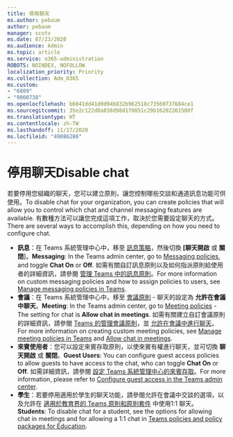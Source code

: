 ```yaml
---
title: 停用聊天
ms.author: pebaum
author: pebaum
manager: scotv
ms.date: 07/23/2020
ms.audience: Admin
ms.topic: article
ms.service: o365-administration
ROBOTS: NOINDEX, NOFOLLOW
localization_priority: Priority
ms.collection: Adm_O365
ms.custom:
- "6889"
- "9000738"
ms.openlocfilehash: b6041dd41d0d94b832b962518c73560737684ce1
ms.sourcegitcommit: 35e2c122d8a838d98d1f0851c29b16282261580f
ms.translationtype: HT
ms.contentlocale: zh-TW
ms.lasthandoff: 11/17/2020
ms.locfileid: "49086286"
---
```

# <a name="disable-chat"></a><span data-ttu-id="a4920-102">停用聊天</span><span class="sxs-lookup"><span data-stu-id="a4920-102">Disable chat</span></span>

<span data-ttu-id="a4920-103">若要停用您組織的聊天，您可以建立原則，讓您控制哪些交談和通道訊息功能可供使用。</span><span class="sxs-lookup"><span data-stu-id="a4920-103">To disable chat for your organization, you can create policies that will allow you to control which chat and channel messaging features are available.</span></span> <span data-ttu-id="a4920-104">有數種方法可以讓您完成這項工作，取決於您需要設定聊天的方式。</span><span class="sxs-lookup"><span data-stu-id="a4920-104">There are several ways to accomplish this, depending on how you need to configure chat.</span></span>

- <span data-ttu-id="a4920-105">**訊息**：在 Teams 系統管理中心中，移至 [訊息策略](https://admin.teams.microsoft.com/)，然後切換 **[聊天開啟** 或 **關閉**]。</span><span class="sxs-lookup"><span data-stu-id="a4920-105">**Messaging**: In the Teams admin center,  go to [Messaging policies](https://admin.teams.microsoft.com/), and toggle **Chat On** or **Off**.</span></span> <span data-ttu-id="a4920-106">如需有關自訂訊息原則以及如何指派原則給使用者的詳細資訊，請參閱 [管理 Teams 中的訊息原則](https://docs.microsoft.com/microsoftteams/messaging-policies-in-teams)。</span><span class="sxs-lookup"><span data-stu-id="a4920-106">For more information on custom messaging policies and how to assign policies to users, see [Manage messaging policies in Teams](https://docs.microsoft.com/microsoftteams/messaging-policies-in-teams).</span></span>
- <span data-ttu-id="a4920-107">**會議**：在 Teams 系統管理中心中，移至 [會議原則](https://admin.teams.microsoft.com/) - 聊天的設定為 **允許在會議中聊天**。</span><span class="sxs-lookup"><span data-stu-id="a4920-107">**Meeting**: In the Teams admin center, go to [Meeting policies](https://admin.teams.microsoft.com/) - The setting for chat is **Allow chat in meetings**.</span></span> <span data-ttu-id="a4920-108">如需有關建立自訂會議原則的詳細資訊，請參閱 [Teams 的管理會議原則](https://docs.microsoft.com/microsoftteams/meeting-policies-in-teams)，並 [允許在會議中進行聊天](https://docs.microsoft.com/microsoftteams/meeting-policies-in-teams#allow-chat-in-meetings)。</span><span class="sxs-lookup"><span data-stu-id="a4920-108">For more information on creating custom meeting policies, see [Manage meeting policies in Teams](https://docs.microsoft.com/microsoftteams/meeting-policies-in-teams) and [Allow chat in meetings](https://docs.microsoft.com/microsoftteams/meeting-policies-in-teams#allow-chat-in-meetings).</span></span>
- <span data-ttu-id="a4920-109">**來賓使用者**：您可以設定來賓存取原則，以使來賓有權進行聊天，並可切換 **聊天開啟** 或 **關閉**。</span><span class="sxs-lookup"><span data-stu-id="a4920-109">**Guest Users**: You can configure guest access policies to allow guests to have access to the chat, who can toggle **Chat On** or **Off**.</span></span> <span data-ttu-id="a4920-110">如需詳細資訊，請參閱 [設定 Teams 系統管理中心的來賓存取](https://docs.microsoft.com/microsoftteams/set-up-guests#configure-guest-access-in-the-teams-admin-center)。</span><span class="sxs-lookup"><span data-stu-id="a4920-110">For more information, please refer to [Configure guest access in the Teams admin center](https://docs.microsoft.com/microsoftteams/set-up-guests#configure-guest-access-in-the-teams-admin-center).</span></span>
- <span data-ttu-id="a4920-111">**學生**：若要停用適用於學生的聊天功能，請參閱允許在會議中交談的選項，以及允許在 [適用於教育界的 Teams 原則和原則套件](https://docs.microsoft.com/microsoftteams/policy-packages-edu) 中使用1:1 聊天。</span><span class="sxs-lookup"><span data-stu-id="a4920-111">**Students**: To disable chat for a student, see the options for allowing chat in meetings and for allowing a 1:1 chat in [Teams policies and policy packages for Education](https://docs.microsoft.com/microsoftteams/policy-packages-edu).</span></span>





